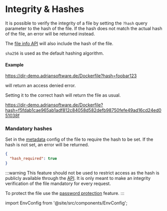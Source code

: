 # Integrity & Hashes

It is possible to verify the integrity of a file by setting the `?hash` query parameter to the hash of the file. If the hash does not match the actual hash of the file, an error will be returned instead.

The [file info API](http.mdx) will also include the hash of the file.

`sha256` is used as the default hashing algorithm.

#### Example

https://dir-demo.adriansoftware.de/Dockerfile?hash=foobar123

will return an access denied error.

Setting it to the correct hash will return the file as usual.

https://dir-demo.adriansoftware.de/Dockerfile?hash=f5fdab1cae965ab1adf812c84058d582defb98750fefe49ad16cd24ed051038f

### Mandatory hashes

Set in the [metadata](metadata.md) config of the file to require the hash to be set. If the hash is not set, an error will be returned.

```json title="<file>.dbmeta.json"
{
  "hash_required": true
}
```

:::warning
This feature should not be used to restrict access as the hash is publicly available through the [API](http.mdx). It is only meant to make an integrity verification of the file mandatory for every request.

To protect the file use the [password protection](password.mdx) feature.
:::


import EnvConfig from '@site/src/components/EnvConfig';

<EnvConfig name="HASH" init="true" values="true,false"/>
<!-- <EnvConfig name="HASH|HASH_ALGO" init="true|sha256" values="true,false|<algorithm>"/> -->